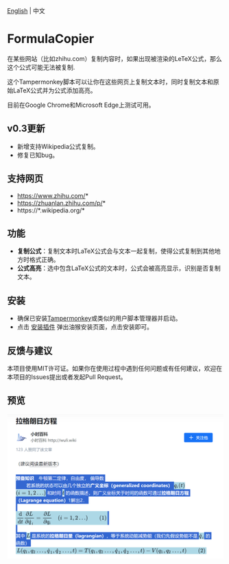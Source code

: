 [English](./README_EN.md) | 中文

# FormulaCopier

在某些网站（比如zhihu.com）复制内容时，如果出现被渲染的LeTeX公式，那么这个公式可能无法被复制.

这个Tampermonkey脚本可以让你在这些网页上复制文本时，同时复制文本和原始LaTeX公式并为公式添加高亮。

目前在Google Chrome和Microsoft Edge上测试可用。

## v0.3更新

* 新增支持Wikipedia公式复制。
* 修复已知bug。

## 支持网页

* https://www.zhihu.com/*
* https://zhuanlan.zhihu.com/p/*
* https://\*.wikipedia.org/\*

## 功能

* **复制公式**：复制文本时LaTeX公式会与文本一起复制，使得公式复制到其他地方时格式正确。  
* **公式高亮**：选中包含LaTeX公式的文本时，公式会被高亮显示，识别是否复制文本。

## 安装

* 确保已安装[Tampermonkey](http://tampermonkey.net/)或类似的用户脚本管理器并启动。
* 点击 [安装插件](https://github.com/yuhangchen0/FormulaCopier/raw/main/FormulaCopier.user.js) 弹出油猴安装页面，点击安装即可。

## 反馈与建议

本项目使用MIT许可证。如果你在使用过程中遇到任何问题或有任何建议，欢迎在本项目的Issues提出或者发起Pull Request。

## 预览

![预览](./img/preview.png)
